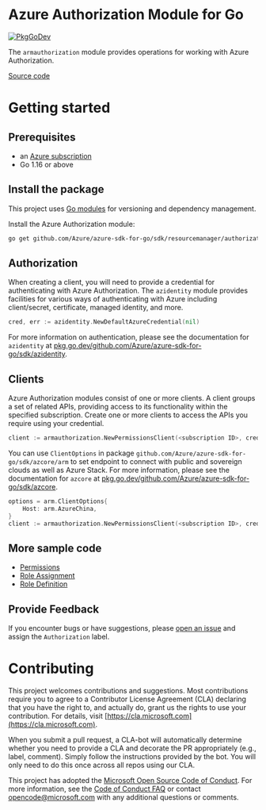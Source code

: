 # Azure Authorization Module for Go

[![PkgGoDev](https://pkg.go.dev/badge/github.com/Azure/azure-sdk-for-go/sdk/resourcemanager/authorization/armauthorization)](https://pkg.go.dev/github.com/Azure/azure-sdk-for-go/sdk/resourcemanager/authorization/armauthorization)

The `armauthorization` module provides operations for working with Azure Authorization.

[Source code](https://github.com/Azure/azure-sdk-for-go/tree/main/sdk/resourcemanager/authorization/armauthorization)

# Getting started

## Prerequisites

- an [Azure subscription](https://azure.microsoft.com/free/)
- Go 1.16 or above

## Install the package

This project uses [Go modules](https://github.com/golang/go/wiki/Modules) for versioning and dependency management.

Install the Azure Authorization module:

```sh
go get github.com/Azure/azure-sdk-for-go/sdk/resourcemanager/authorization/armauthorization
```

## Authorization

When creating a client, you will need to provide a credential for authenticating with Azure Authorization.  The `azidentity` module provides facilities for various ways of authenticating with Azure including client/secret, certificate, managed identity, and more.

```go
cred, err := azidentity.NewDefaultAzureCredential(nil)
```

For more information on authentication, please see the documentation for `azidentity` at [pkg.go.dev/github.com/Azure/azure-sdk-for-go/sdk/azidentity](https://pkg.go.dev/github.com/Azure/azure-sdk-for-go/sdk/azidentity).

## Clients

Azure Authorization modules consist of one or more clients.  A client groups a set of related APIs, providing access to its functionality within the specified subscription.  Create one or more clients to access the APIs you require using your credential.

```go
client := armauthorization.NewPermissionsClient(<subscription ID>, cred, nil)
```

You can use `ClientOptions` in package `github.com/Azure/azure-sdk-for-go/sdk/azcore/arm` to set endpoint to connect with public and sovereign clouds as well as Azure Stack. For more information, please see the documentation for `azcore` at [pkg.go.dev/github.com/Azure/azure-sdk-for-go/sdk/azcore](https://pkg.go.dev/github.com/Azure/azure-sdk-for-go/sdk/azcore).

```go
options = arm.ClientOptions{
    Host: arm.AzureChina,
}
client := armauthorization.NewPermissionsClient(<subscription ID>, cred, &options)
```

## More sample code

- [Permissions](https://aka.ms/azsdk/go/mgmt/samples?path=authorization/permissions)
- [Role Assignment](https://aka.ms/azsdk/go/mgmt/samples?path=authorization/role_assignment)
- [Role Definition](https://aka.ms/azsdk/go/mgmt/samples?path=authorization/role_definition)

## Provide Feedback

If you encounter bugs or have suggestions, please
[open an issue](https://github.com/Azure/azure-sdk-for-go/issues) and assign the `Authorization` label.

# Contributing

This project welcomes contributions and suggestions. Most contributions require
you to agree to a Contributor License Agreement (CLA) declaring that you have
the right to, and actually do, grant us the rights to use your contribution.
For details, visit [https://cla.microsoft.com](https://cla.microsoft.com).

When you submit a pull request, a CLA-bot will automatically determine whether
you need to provide a CLA and decorate the PR appropriately (e.g., label,
comment). Simply follow the instructions provided by the bot. You will only
need to do this once across all repos using our CLA.

This project has adopted the
[Microsoft Open Source Code of Conduct](https://opensource.microsoft.com/codeofconduct/).
For more information, see the
[Code of Conduct FAQ](https://opensource.microsoft.com/codeofconduct/faq/)
or contact [opencode@microsoft.com](mailto:opencode@microsoft.com) with any
additional questions or comments.
